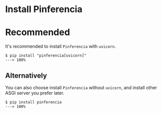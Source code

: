 # Install Pinferencia

# Recommended

It's recommended to install `Pinferencia` with `uvicorn`.

<div class="termy">

```console
$ pip install "pinferencia[uvicorn]"
---> 100%
```

</div>

## Alternatively

You can also choose install `Pinferencia` without `uvicorn`, and install other ASGI server you prefer later.

<div class="termy">

```console
$ pip install pinferencia
---> 100%
```

</div>
